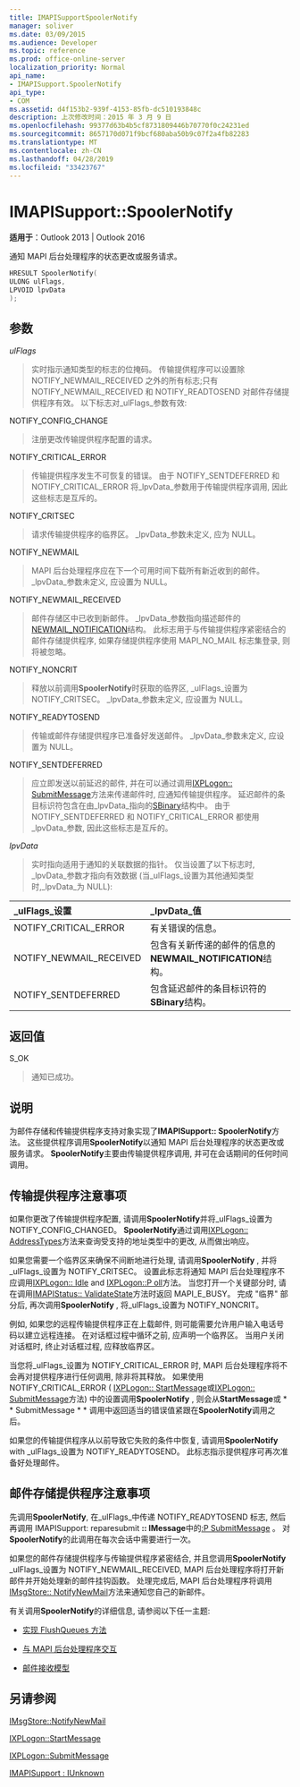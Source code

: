 ```yaml
---
title: IMAPISupportSpoolerNotify
manager: soliver
ms.date: 03/09/2015
ms.audience: Developer
ms.topic: reference
ms.prod: office-online-server
localization_priority: Normal
api_name:
- IMAPISupport.SpoolerNotify
api_type:
- COM
ms.assetid: d4f153b2-939f-4153-85fb-dc510193848c
description: 上次修改时间：2015 年 3 月 9 日
ms.openlocfilehash: 99377d63b4b5cf8731809446b70770f0c24231ed
ms.sourcegitcommit: 8657170d071f9bcf680aba50b9c07f2a4fb82283
ms.translationtype: MT
ms.contentlocale: zh-CN
ms.lasthandoff: 04/28/2019
ms.locfileid: "33423767"
---
```

# <a name="imapisupportspoolernotify"></a>IMAPISupport::SpoolerNotify

  
  
**适用于**：Outlook 2013 | Outlook 2016 
  
通知 MAPI 后台处理程序的状态更改或服务请求。 
  
```cpp
HRESULT SpoolerNotify(
ULONG ulFlags,
LPVOID lpvData
);
```

## <a name="parameters"></a>参数

 _ulFlags_
  
> 实时指示通知类型的标志的位掩码。 传输提供程序可以设置除 NOTIFY_NEWMAIL_RECEIVED 之外的所有标志;只有 NOTIFY_NEWMAIL_RECEIVED 和 NOTIFY_READTOSEND 对邮件存储提供程序有效。 以下标志对_ulFlags_参数有效: 
    
NOTIFY_CONFIG_CHANGE 
  
> 注册更改传输提供程序配置的请求。 
    
NOTIFY_CRITICAL_ERROR 
  
> 传输提供程序发生不可恢复的错误。 由于 NOTIFY_SENTDEFERRED 和 NOTIFY_CRITICAL_ERROR 将_lpvData_参数用于传输提供程序调用, 因此这些标志是互斥的。 
    
NOTIFY_CRITSEC 
  
> 请求传输提供程序的临界区。 _lpvData_参数未定义, 应为 NULL。 
    
NOTIFY_NEWMAIL 
  
> MAPI 后台处理程序应在下一个可用时间下载所有新近收到的邮件。 _lpvData_参数未定义, 应设置为 NULL。 
    
NOTIFY_NEWMAIL_RECEIVED 
  
> 邮件存储区中已收到新邮件。 _lpvData_参数指向描述邮件的[NEWMAIL_NOTIFICATION](newmail_notification.md)结构。 此标志用于与传输提供程序紧密结合的邮件存储提供程序, 如果存储提供程序使用 MAPI_NO_MAIL 标志集登录, 则将被忽略。 
    
NOTIFY_NONCRIT 
  
> 释放以前调用**SpoolerNotify**时获取的临界区, _ulFlags_设置为 NOTIFY_CRITSEC。 _lpvData_参数未定义, 应设置为 NULL。 
    
NOTIFY_READYTOSEND 
  
> 传输或邮件存储提供程序已准备好发送邮件。 _lpvData_参数未定义, 应设置为 NULL。 
    
NOTIFY_SENTDEFERRED 
  
> 应立即发送以前延迟的邮件, 并在可以通过调用[IXPLogon:: SubmitMessage](ixplogon-submitmessage.md)方法来传递邮件时, 应通知传输提供程序。 延迟邮件的条目标识符包含在由_lpvData_指向的[SBinary](sbinary.md)结构中。 由于 NOTIFY_SENTDEFERRED 和 NOTIFY_CRITICAL_ERROR 都使用_lpvData_参数, 因此这些标志是互斥的。 
    
 _lpvData_
  
> 实时指向适用于通知的关联数据的指针。 仅当设置了以下标志时, _lpvData_参数才指向有效数据 (当_ulFlags_设置为其他通知类型时,_lpvData_为 NULL): 
    
|**_ulFlags_设置**|**_lpvData_值**|
|:-----|:-----|
|NOTIFY_CRITICAL_ERROR  <br/> |有关错误的信息。  <br/> |
|NOTIFY_NEWMAIL_RECEIVED  <br/> |包含有关新传递的邮件的信息的**NEWMAIL_NOTIFICATION**结构。  <br/> |
|NOTIFY_SENTDEFERRED  <br/> |包含延迟邮件的条目标识符的**SBinary**结构。  <br/> |
   
## <a name="return-value"></a>返回值

S_OK 
  
> 通知已成功。
    
## <a name="remarks"></a>说明

为邮件存储和传输提供程序支持对象实现了**IMAPISupport:: SpoolerNotify**方法。 这些提供程序调用**SpoolerNotify**以通知 MAPI 后台处理程序的状态更改或服务请求。 **SpoolerNotify**主要由传输提供程序调用, 并可在会话期间的任何时间调用。 
  
## <a name="notes-to-transport-providers"></a>传输提供程序注意事项

如果你更改了传输提供程序配置, 请调用**SpoolerNotify**并将_ulFlags_设置为 NOTIFY_CONFIG_CHANGED。 **SpoolerNotify**通过调用[IXPLogon:: AddressTypes](ixplogon-addresstypes.md)方法来查询受支持的地址类型中的更改, 从而做出响应。 
  
如果您需要一个临界区来确保不间断地进行处理, 请调用**SpoolerNotify** , 并将_ulFlags_设置为 NOTIFY_CRITSEC。 设置此标志将通知 MAPI 后台处理程序不应调用[IXPLogon:: Idle](ixplogon-idle.md) and [IXPLogon::P oll](ixplogon-poll.md)方法。 当您打开一个关键部分时, 请在调用[IMAPIStatus:: ValidateState](imapistatus-validatestate.md)方法时返回 MAPI_E_BUSY。 完成 "临界" 部分后, 再次调用**SpoolerNotify** , 将_ulFlags_设置为 NOTIFY_NONCRIT。 
  
例如, 如果您的远程传输提供程序正在上载邮件, 则可能需要允许用户输入电话号码以建立远程连接。 在对话框过程中循环之前, 应声明一个临界区。 当用户关闭对话框时, 终止对话框过程, 应释放临界区。
  
当您将_ulFlags_设置为 NOTIFY_CRITICAL_ERROR 时, MAPI 后台处理程序将不会再对提供程序进行任何调用, 除非将其释放。 如果使用 NOTIFY_CRITICAL_ERROR ( [IXPLogon:: StartMessage](ixplogon-startmessage.md)或[IXPLogon:: SubmitMessage](ixplogon-submitmessage.md)方法) 中的设置调用**SpoolerNotify** , 则会从**StartMessage**或 * * SubmitMessage * * 调用中返回适当的错误值紧跟在**SpoolerNotify**调用之后。 
  
如果您的传输提供程序从以前导致它失败的条件中恢复, 请调用**SpoolerNotify** with _ulFlags_设置为 NOTIFY_READYTOSEND。 此标志指示提供程序可再次准备好处理邮件。 
  
## <a name="notes-to-message-store-providers"></a>邮件存储提供程序注意事项

先调用**SpoolerNotify**, 在_ulFlags_中传递 NOTIFY_READYTOSEND 标志, 然后再调用 IMAPISupport: reparesubmit **:: IMessage**中的[:P SubmitMessage](imapisupport-preparesubmit.md) 。 对**SpoolerNotify**的此调用在每次会话中需要进行一次。 
  
如果您的邮件存储提供程序与传输提供程序紧密结合, 并且您调用**SpoolerNotify** _ulFlags_设置为 NOTIFY_NEWMAIL_RECEIVED, MAPI 后台处理程序将打开新邮件并开始处理新的邮件挂钩函数。 处理完成后, MAPI 后台处理程序将调用[IMsgStore:: NotifyNewMail](imsgstore-notifynewmail.md)方法来通知您自己的新邮件。 
  
有关调用**SpoolerNotify**的详细信息, 请参阅以下任一主题:
  
- [实现 FlushQueues 方法](implementing-the-flushqueues-method.md)
    
- [与 MAPI 后台处理程序交互](interacting-with-the-mapi-spooler.md)
    
- [邮件接收模型](message-reception-model.md)
    
## <a name="see-also"></a>另请参阅



[IMsgStore::NotifyNewMail](imsgstore-notifynewmail.md)
  
[IXPLogon::StartMessage](ixplogon-startmessage.md)
  
[IXPLogon::SubmitMessage](ixplogon-submitmessage.md)
  
[IMAPISupport : IUnknown](imapisupportiunknown.md)

